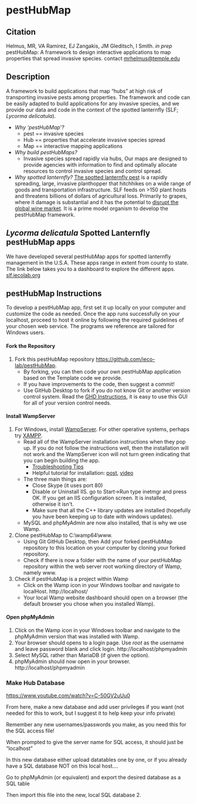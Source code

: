 # pestHubMap

<!-- badges: start -->
<!-- badges: end -->

## Citation

Helmus, MR, VA Ramirez, EJ Zangakis, JM Gleditsch, I Smith. *in prep* pestHubMap: A framework to design
interactive applications to map properties that spread invasive species. contact mrhelmus@temple.edu

## Description

A framework to build applications that map “hubs” at high risk of
transporting invasive pests among properties. The framework and code can
be easily adapted to build applications for any invasive species, and we provide our
data and code in the context of the spotted lanternfly (SLF; *Lycorma
delicatula*).

-   *Why ‘pestHubMap’?*
    -   pest == invasive species
    -   Hub == properties that accelerate invasive species spread
    -   Map == interactive mapping applications
-   *Why build pestHubMaps?*
    -   Invasive species spread rapidly via hubs, Our maps are designed to provide agencies with information to find and optimally allocate resources to control invasive species and control spread.
-   *Why spotted lanternfly?* [The spotted lanternfly pest](https://en.wikipedia.org/wiki/Spotted_lanternfly) is a rapidly spreading, large, invasive planthopper that hitchhikes on a wide
    range of goods and transportation infrastructure. SLF feeds
    on &gt;150 plant hosts and threatens billions of dollars of
    agricultural loss. Primarily to grapes, where it damage is substantial and it has the potential to [disrupt the global wine market](https://www.nature.com/articles/s42003-022-03580-w). It is a prime model organism to develop the pestHubMap framework. 

## *Lycorma delicatula* Spotted Lanternfly pestHubMap apps

We have developed several pestHubMap apps for spotted lanternfly management in the U.S.A. These apps range in extent from county to state. The link below takes you to a dashboard to explore the different apps.
[slf.iecolab.org](https://iecolab.org/slfDashboard/pestHubMap.html)

## pestHubMap Instructions

To develop a pestHubMap app, first set it up locally on your computer and customize the code as needed. Once the app runs successfully on your localhost, proceed to host it online by following the required guidelines of your chosen web service. The programs we reference are tailored for Windows users.

#### Fork the Repository
1. Fork this pestHubMap repository https://github.com/ieco-lab/pestHubMap.
    -   By forking, you can then code your own pestHubMap application based on the Template code we provide.
    -   If you have improvements to the code, then suggest a commit!
    -   Use GitHub Desktop to fork if you do not know Git or another version control system. Read the [GHD Instructions](https://docs.github.com/en/desktop/installing-and-configuring-github-desktop/overview/getting-started-with-github-desktop), it is easy to use this GUI for all of your version control needs.  

#### Install WampServer
1.  For Windows, install [WampServer](https://sourceforge.net/projects/wampserver/files/latest/download). For other operative systems, perhaps try [XAMPP](https://www.apachefriends.org/).
    -   Read all of the WampServer installation instructions when they pop up. If you do not follow the instructions well, then the installation will not work and the WampServer icon will not turn green indicating that you can begin building the app.
        -   [Troubleshooting Tips](http://forum.wampserver.com/read.php?2,134915)
        -   Helpful tutorial for installation: [post](https://themescode.com/install-wamp-server-windows-10/), [video](https://www.youtube.com/watch?v=7gMplrbDZJs)
    -   The three main things are:
        -   Close Skype (it uses port 80)
        -   Disable or Uninstall IIS. go to Start->Run type inetmgr and press OK. If you get an IIS configuration screen. It is installed, otherwise it isn't. 
        -   Make sure that all the C++ library updates are installed (hopefully you have been keeping up to date with windows updates).
    -   MySQL and phpMyAdmin are now also installed, that is why we use Wamp.
2.  Clone pestHubMap to C:\wamp64\www.
    -   Using Git GitHub Desktop, then Add your forked pestHubMap repository to this location on your computer by cloning your forked repository.
    -   Check if there is now a folder with the name of your pestHubMap repository within the web server root working directory of Wamp, namely www.
3. Check if pestHubMap is a project within Wamp
    -   Click on the Wamp icon in your Windows toolbar and navigate to localHost. http://localhost/
    -   Your local Wamp website dashboard should open on a browser (the default browser you chose when you installed Wamp).

#### Open phpMyAdmin

1.  Click on the Wamp icon in your Windows toolbar and navigate to the phpMyAdmin version that was installed with Wamp.
2.  Your browser should opens to a login page. Use *root* as the username and leave password blank and click login.  http://localhost/phpmyadmin
3.  Select MySQL rather than MariaDB (if given the option).
4.  phpMyAdmin should now open in your browser.  http://localhost/phpmyadmin

### Make Hub Database

https://www.youtube.com/watch?v=C-50GV2uUu0

From here, make a new database and add user privileges if you want (not needed for this to work, but I suggest it to help keep your info private) 

Remember any new usernames/passwords you make, as you need this for the SQL access file! 

When prompted to give the server name for SQL access, it should just be “localhost” 

In this new database either upload datatables one by one, or if you already have a SQL database NOT on this local host…. 

Go to phpMyAdmin (or equivalent) and export the desired database as a SQL table 

Then import this file into the new, local SQL database 
2.  
